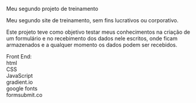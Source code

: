 Meu segundo projeto de treinamento

Meu segundo site de treinamento, sem fins lucrativos ou corporativo.

Este projeto teve como objetivo testar meus conhecimentos na criação de um formulário e no recebimento dos dados nele escritos, onde ficam armazenados e a qualquer momento os dados podem ser recebidos.

Front End: <br>
html
<br>
CSS
<br>
JavaScript
<br>
gradient.io
<br>
google fonts
<br>
formsubmit.co
